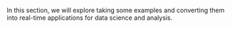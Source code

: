 In this section, we will explore taking some examples and converting them into real-time applications for data science and analysis.